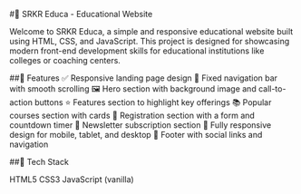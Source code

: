 #📘 SRKR Educa - Educational Website

Welcome to SRKR Educa, a simple and responsive educational website built using HTML, CSS, and JavaScript. This project is designed for showcasing modern front-end development skills for educational institutions like colleges or coaching centers.

##🚀 Features
✅ Responsive landing page design
🧭 Fixed navigation bar with smooth scrolling
🖼️ Hero section with background image and call-to-action buttons
⭐ Features section to highlight key offerings
📚 Popular courses section with cards
📝 Registration section with a form and countdown timer
📩 Newsletter subscription section
📱 Fully responsive design for mobile, tablet, and desktop
🦶 Footer with social links and navigation

##🔧 Tech Stack

HTML5
CSS3
JavaScript (vanilla)

